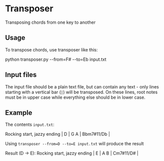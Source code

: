 Transposer
==========

Transposing chords from one key to another

Usage
-----

To transpose chords, use transposer like this:

  python transposer.py --from=F# --to=Eb input.txt

Input files
-----------

The input file should be a plain text file, but can contain any text - only lines starting with a vertical bar (`|`) will be transposed. On these lines, root notes must be in upper case while everything else should be in lower case.

Example
-------
The contents `input.txt`:

  Rocking start, jazzy ending
  | D | G A | Bbm7#11/Db |

Using `transposer --from=D --to=E input.txt` will produce the result

  Result (D -> E):
  Rocking start, jazzy ending
  | E | A B | Cm7#11/D# |

